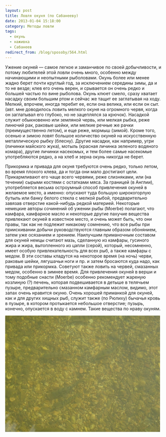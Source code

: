 ```yaml
---
layout: post
title: Ловля окуня (по Сабанееву)
date: 2013-01-04 15:18:00
category: Методы ловли
tags:
  - окунь
  - наживка
  - Сабанеев
redirect_from: /blog/sposoby/564.html
---
```

Ужение окуней — самое легкое и заманчивое по своей добычливости, и
потому любителей этой ловли очень много, особенно между начинающими и
неопытными рыболовами. Окунь более или менее жадно берет почти круглый
год, за исключением середины зимы, да и то не везде; клев его очень
верен, и срывается он очень редко и большей частью по вине рыболова.
Окунь клюет смело, сразу хватает насадку своим большим ртом и сейчас же
тащит ее заглатывая на ходу. Мелкий, впрочем, иногда теребит ее, если
она велика, или если он сыт. (авт. мне доводилось ловить мелкого окуня
на огромного червя, когда он заглатывал его глубоко, но не зацеплялся за
крючок). Насадкой служит обыкновенно или земляной червь, или мелкая
рыбка, реже линючий рак, раковые шейки, или мелкие речные же рачки
(преимущественно летом), и еще реже, мормыш (зимой). Кроме того, осенью
и зимою ловят большое количество окуней на искусственную металлическую
рыбку (блесну). Другие насадки, как например, угри (личинки майского
жука), мотыль (красная личинка зеленого водяного комара), другие личинки
насекомых, и тем более самые насекомые употребляются редко, а на хлеб и
зерна окунь никогда не берет.

Прикормка и привада для окуня требуются очень редко, только летом, во
время плохого клева, да и тогда они мало достигают цели. Прикармливают
его чаще всего червями, реже слизняками, или (на течении) сырыми костями
с остатками мяса. За границей (в Англии), употребляется весьма
остроумный способ привлечения окуней в желаемое место, а именно:
опускают туда большую широкогорлую бутыль или банку белого стекла с
мелкой рыбой, предварительно завязав отверстие какой-нибудь редкой
материей. Некоторые немецкие авторы сочинений об ужении рыбы (Moerbe)
полагают, что камфара, камфарное масло и некоторые другие пахучие
вещества привлекают окуней в известное место, и очень может быть, что
они правы, так как не подлежит никакому сомнению, что все рыбы при
приискивании добычи руководствуются главным образом обонянием, затем уже
осязанием и зрением. Наилучшим приманочным составом для окуней немцы
считают мазь, сделанную из камфары, гусиного жира и жира, вытопленного
из цапли (серой), который, несомненно, имеет особую привлекательность
для всех рыб, а также камфары с медом. В эти составы кладутся на
некоторое время (на ночь) черви, раковые шейки, лягушачьи ноги и пр. и
затем бросаются куда надо, как привада или прикормка. Советуют также
ловить на червей, смазанных медом, особенно в зимнее время. Для
привлечения окуней в верши и тому подобные снасти (Moerbe) особенно
рекомендует жареную козлиную (?) печень, которая подвешивается в детыше
в телячьем пузыре, предварительно смазанном камфарным маслом, видимо,
этот запах очень нравится окуню. Очень хорошей приманкой для окуней, как
и для других хищных рыб, служит также (по Рюлиху) бычачья кровь в
пузыре, в котором протыкается небольшое отверстие; пузырь, конечно,
опускается в воду с камнем. Такие вещества по нраву окуням.

![](/uploads/images/00/00/01/2013/01/04/969bdf.jpg)
